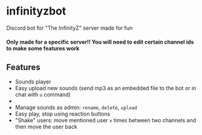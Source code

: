# infinityzbot
Discord bot for "The InfinityZ" server made for fun

#### Only made for a specific server!! You will need to edit certain channel ids to make some features work

## Features

- Sounds player
- Easy upload new sounds (send mp3 as an embedded file to the bot or in chat with `u` command)
- 
- Manage sounds as admin: `rename`, `delete`, `upload`
- Easy play, stop using reaction buttons
- "Shake" users: move mentioned user `x` times between two channels and then move the user back
